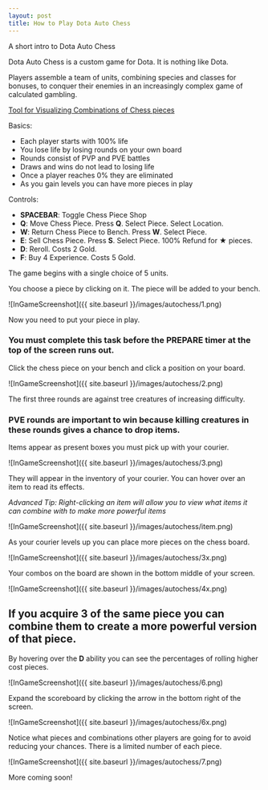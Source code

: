 ```yaml
---
layout: post
title: How to Play Dota Auto Chess
---
```


A short intro to Dota Auto Chess

Dota Auto Chess is a custom game for Dota. It is nothing like Dota. 

Players assemble a team of units, combining species and classes for bonuses, to conquer their enemies in an increasingly complex game of calculated gambling.

[Tool for Visualizing Combinations of Chess pieces](http://dota.wassuh.com)

Basics:
 - Each player starts with 100% life
 - You lose life by losing rounds on your own board
 - Rounds consist of PVP and PVE battles
 - Draws and wins do not lead to losing life
 - Once a player reaches 0% they are eliminated
 - As you gain levels you can have more pieces in play

Controls:
 - **SPACEBAR**: Toggle Chess Piece Shop
 - **Q**: Move Chess Piece. Press **Q**. Select Piece. Select Location.
 - **W**: Return Chess Piece to Bench. Press **W**. Select Piece.
 - **E**: Sell Chess Piece. Press **S**. Select Piece. 100% Refund for ★ pieces.
 - **D**: Reroll. Costs 2 Gold.
 - **F**: Buy 4 Experience. Costs 5 Gold.

The game begins with a single choice of 5 units.

You choose a piece by clicking on it. The piece will be added to your bench.

![InGameScreenshot]({{ site.baseurl }}/images/autochess/1.png)

Now you need to put your piece in play.

### You must complete this task before the **PREPARE** timer at the top of the screen runs out.

Click the chess piece on your bench and click a position on your board.

![InGameScreenshot]({{ site.baseurl }}/images/autochess/2.png)

The first three rounds are against tree creatures of increasing difficulty.

### PVE rounds are important to win because killing creatures in these rounds gives a chance to drop items.

Items appear as present boxes you must pick up with your courier.

![InGameScreenshot]({{ site.baseurl }}/images/autochess/3.png)


They will appear in the inventory of your courier. You can hover over an item to read its effects. 

*Advanced Tip: Right-clicking an item will allow you to view what items it can combine with to make more powerful items*

![InGameScreenshot]({{ site.baseurl }}/images/autochess/item.png)

As your courier levels up you can place more pieces on the chess board.

![InGameScreenshot]({{ site.baseurl }}/images/autochess/3x.png)

Your combos on the board are shown in the bottom middle of your screen.

![InGameScreenshot]({{ site.baseurl }}/images/autochess/4x.png)

## If you acquire 3 of the same piece you can combine them to create a more powerful version of that piece.

By hovering over the **D** ability you can see the percentages of rolling higher cost pieces.

![InGameScreenshot]({{ site.baseurl }}/images/autochess/6.png)

Expand the scoreboard by clicking the arrow in the bottom right of the screen.

![InGameScreenshot]({{ site.baseurl }}/images/autochess/6x.png)

Notice what pieces and combinations other players are going for to avoid reducing your chances. There is a limited number of each piece.

![InGameScreenshot]({{ site.baseurl }}/images/autochess/7.png)

More coming soon!